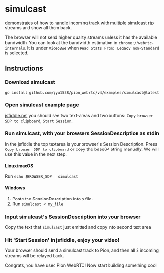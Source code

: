 # simulcast
demonstrates of how to handle incoming track with multiple simulcast rtp streams and show all them back.

The browser will not send higher quality streams unless it has the available bandwidth. You can look at
the bandwidth estimation in `chrome://webrtc-internals`. It is under `VideoBwe` when `Read Stats From: Legacy non-Standard`
is selected.

## Instructions
### Download simulcast
```
go install github.com/pyu1538/pion_webrtc/v4/examples/simulcast@latest
```

### Open simulcast example page
[jsfiddle.net](https://jsfiddle.net/tz4d5bhj/) you should see two text-areas and two buttons: `Copy browser SDP to clipboard`, `Start Session`.

### Run simulcast, with your browsers SessionDescription as stdin
In the jsfiddle the top textarea is your browser's Session Description. Press `Copy browser SDP to clipboard` or copy the base64 string manually.
We will use this value in the next step.

#### Linux/macOS
Run `echo $BROWSER_SDP | simulcast`
#### Windows
1. Paste the SessionDescription into a file.
1. Run `simulcast < my_file`

### Input simulcast's SessionDescription into your browser
Copy the text that `simulcast` just emitted and copy into second text area

### Hit 'Start Session' in jsfiddle, enjoy your video!
Your browser should send a simulcast track to Pion, and then all 3 incoming streams will be relayed back.

Congrats, you have used Pion WebRTC! Now start building something cool
